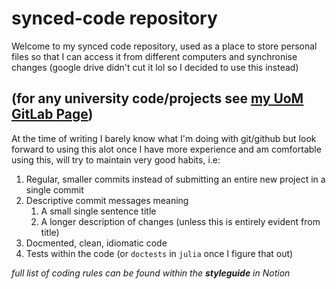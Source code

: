 # synced-code repository

Welcome to my synced code repository, used as a place to store personal files so that I can access it from different computers and synchronise changes (google drive didn't cut it lol so I decided to use this instead)
	
(for any university code/projects see [my UoM GitLab Page](https://gitlab.cs.man.ac.uk/n23551sf))
---

At the time of writing I barely know what I'm doing with git/github but look forward to using this alot once I have more experience and am comfortable using this, will try to maintain very good habits, i.e:

1. Regular, smaller commits instead of submitting an entire new project in a single commit
2. Descriptive commit messages meaning 
	1. A small single sentence title
	2. A longer description of changes (unless this is entirely evident from title)
3. Docmented, clean, idiomatic code
4. Tests within the code (or `doctests` in `julia` once I figure that out) 

_full list of coding rules can be found within the_ ***styleguide*** _in Notion_
